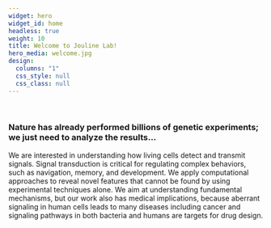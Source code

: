```yaml
---
widget: hero
widget_id: home
headless: true
weight: 10
title: Welcome to Jouline Lab!
hero_media: welcome.jpg
design:
  columns: "1"
  css_style: null
  css_class: null
---
```

<br>

### **Nature has already performed billions of genetic experiments; we just need to analyze the results…**

We are interested in understanding how living cells detect and transmit signals. Signal transduction is critical for regulating complex behaviors, such as navigation, memory, and development. We apply computational approaches to reveal novel features that cannot be found by using experimental techniques alone. We aim at understanding fundamental mechanisms, but our work also has medical implications, because aberrant signaling in human cells leads to many diseases including cancer and signaling pathways in both bacteria and humans are targets for drug design.
